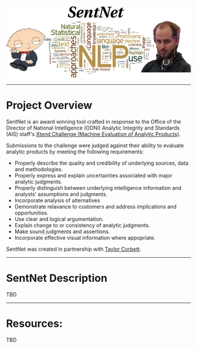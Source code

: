 ![Project Logo](https://github.com/ereidelbach/SentNet/blob/master/projectLogo.png)

----

# Project Overview

SentNet is an award winning tool crafted in response to the Office of the Director of National Intelligence (ODNI) Analytic Integrity and Standards (AIS) staff's [Xtend Challenge (Machine Evaluation of Analytic Products)](https://www.innocentive.com/ar/challenge/9934078).

Submissions to the challenge were judged against their ability to evaluate analytic products by meeting the following requirements:
* Properly describe the quality and credibility of underlying sources, data and methodologies.
* Properly express and explain uncertainties associated with major analytic judgments.
* Properly distinguish between underlying intelligence information and analysts' assumptions and judgments.
* Incorporate analysis of alternatives
* Demonstrate relavance to customers and address implications and opportunities.
* Use clear and logical argumentation.
* Explain change to or consistency of analytic judgments.
* Make sound judgments and assertions.
* Incorporate effective visual information where appopriate.

SentNet was created in partnership with [Taylor Corbett](https://github.com/data4d).

----

# SentNet Description

TBD

----

# Resources:

TBD
